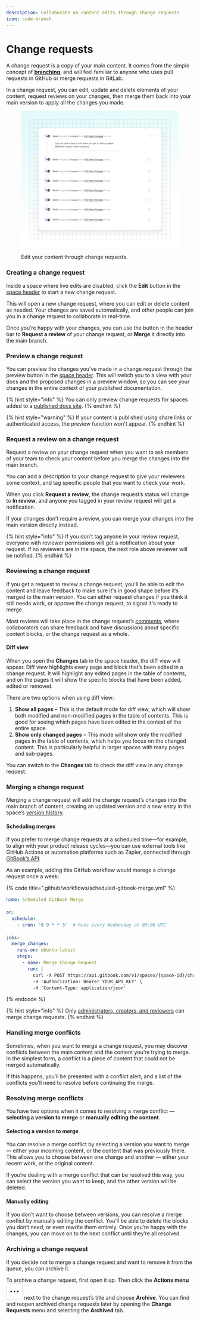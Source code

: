 ```yaml
---
description: Collaborate on content edits through change requests
icon: code-branch
---
```


# Change requests

A change request is a copy of your main content. It comes from the simple concept of [**branching**](https://git-scm.com/book/en/v2/Git-Branching-Branches-in-a-Nutshell), and will feel familiar to anyone who uses pull requests in GitHub or merge requests in GitLab.

In a change request, you can edit, update and delete elements of your content, request reviews on your changes, then merge them back into your main version to apply all the changes you made.

<figure><img src="../.gitbook/assets/10_01_25_change_requests.svg" alt="A GitBook screenshot showing the change requests panel"><figcaption><p>Edit your content through change requests.</p></figcaption></figure>

### Creating a change request

Inside a space where live edits are disabled, click the **Edit** button in the [space header](../resources/gitbook-ui.md#space-header) to start a new change request.

This will open a new change request, where you can edit or delete content as needed. Your changes are saved automatically, and other people can join you in a change request to collaborate in real-time.

Once you’re happy with your changes, you can use the button in the header bar to **Request a review** of your change request, or **Merge** it directly into the main branch.

### Preview a change request

You can preview the changes you've made in a change request through the preview button in the [space header](../resources/gitbook-ui.md#space-header). This will switch you to a view with your docs and the proposed changes in a preview window, so you can see your changes in the entire context of your published documentation.

{% hint style="info" %}
You can only preview change requests for spaces added to a [published docs site](../publishing-documentation/publish-a-docs-site/).
{% endhint %}

{% hint style="warning" %}
If your content is published using share links or authenticated access, the preview function won't appear.
{% endhint %}

### Request a review on a change request

Request a review on your change request when you want to ask members of your team to check your content before you merge the changes into the main branch.

You can add a description to your change request to give your reviewers some context, and tag specific people that you want to check your work.

When you click **Request a review**, the change request’s status will change to **In review**, and anyone you tagged in your review request will get a notification.

If your changes don’t require a review, you can merge your changes into the main version directly instead.

{% hint style="info" %}
If you don’t tag anyone in your review request, everyone with reviewer permissions will get a notification about your request. If no reviewers are in the space, the next role above reviewer will be notified.
{% endhint %}

### Reviewing a change request

If you get a request to review a change request, you'll be able to edit the content and leave feedback to make sure it's in good shape before it’s merged to the main version. You can either request changes if you think it still needs work, or approve the change request, to signal it's ready to merge.

Most reviews will take place in the change request’s [comments](comments.md), where collaborators can share feedback and have discussions about specific content blocks, or the change request as a whole.

#### Diff view <a href="#diff-mode" id="diff-mode"></a>

When you open the **Changes** tab in the space header, the diff view will appear. Diff view highlights every page and block that’s been edited in a change request. It will highlight any edited pages in the table of contents, and on the pages it will show the specific blocks that have been added, edited or removed.

There are two options when using diff view:

1. **Show all pages** – This is the default mode for diff view, which will show both modified and non-modified pages in the table of contents. This is good for seeing which pages have been edited in the context of the entire space.
2. **Show only changed pages** – This mode will show only the modified pages in the table of contents, which helps you focus on the changed content. This is particularly helpful in larger spaces with many pages and sub-pages.

You can switch to the **Changes** tab to check the diff view in any change request.

### Merging a change request

Merging a change request will add the change request’s changes into the main branch of content, creating an updated version and a new entry in the space’s [version history](../creating-content/version-control.md#see-the-activity-of-a-specific-draft).

#### Scheduling merges

If you prefer to merge change requests at a scheduled time—for example, to align with your product release cycles—you can use external tools like GitHub Actions or automation platforms such as Zapier, connected through [GitBook’s API](https://gitbook.com/docs/developers/gitbook-api/api-reference/change-requests#post-spaces-spaceid-change-requests-changerequestid-merge).

As an example, adding this GitHub workflow would merege a change request once a week:

{% code title=".github/workflows/scheduled-gitbook-merge.yml" %}
```yaml
name: Scheduled GitBook Merge

on:
  schedule:
    - cron: '0 9 * * 3'  # Runs every Wednesday at 09:00 UTC

jobs:
  merge_changes:
    runs-on: ubuntu-latest
    steps:
      - name: Merge Change Request
        run: |
          curl -X POST https://api.gitbook.com/v1/spaces/{space-id}/change-requests/{change-request-id}/merge \
          -H 'Authorization: Bearer YOUR_API_KEY' \
          -H 'Content-Type: application/json'
```
{% endcode %}

{% hint style="info" %}
Only [administrators, creators, and reviewers](../account-management/member-management/roles.md) can merge change requests.
{% endhint %}

### Handling merge conflicts

Sometimes, when you want to merge a change request, you may discover conflicts between the main content and the content you’re trying to merge. In the simplest form, a conflict is a piece of content that could not be merged automatically.

If this happens, you’ll be presented with a conflict alert, and a list of the conflicts you’ll need to resolve before continuing the merge.

### Resolving merge conflicts

You have two options when it comes to resolving a merge conflict — **selecting a version to merge** or **manually** **editing the content**.

#### Selecting a version to merge

You can resolve a merge conflict by selecting a version you want to merge — either your incoming content, or the content that was previously there. This allows you to choose between one change and another — either your recent work, or the original content.

If you’re dealing with a merge conflict that can be resolved this way, you can select the version you want to keep, and the other version will be deleted.

#### Manually editing

If you don’t want to choose between versions, you can resolve a merge conflict by manually editing the conflict. You’ll be able to delete the blocks you don’t need, or even rewrite them entirely. Once you’re happy with the changes, you can move on to the next conflict until they’re all resolved.

### Archiving a change request

If you decide not to merge a change request and want to remove it from the queue, you can archive it.

To archive a change request, first open it up. Then click the **Actions menu** <picture><source srcset="../.gitbook/assets/actions-horizontal - dark.svg" media="(prefers-color-scheme: dark)"><img src="../.gitbook/assets/actions-horizontal.svg" alt="The Actions menu icon in GitBook"></picture> next to the change request’s title and choose **Archive**. You can find and reopen archived change requests later by opening the **Change Requests** menu and selecting the **Archived** tab.
